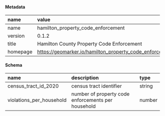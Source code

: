 #### Metadata

|name     |value                                                   |
|:--------|:-------------------------------------------------------|
|name     |hamilton_property_code_enforcement                      |
|version  |0.1.2                                                   |
|title    |Hamilton County Property Code Enforcement               |
|homepage |https://geomarker.io/hamilton_property_code_enforcement |

#### Schema

|name                     |description                                        |type   |
|:------------------------|:--------------------------------------------------|:------|
|census_tract_id_2020     |census tract identifier                            |string |
|violations_per_household |number of property code enforcements per household |number |
